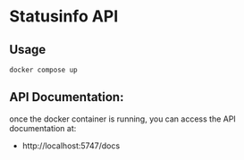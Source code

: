 # Statusinfo API

## Usage

```
docker compose up
```

## API Documentation:

once the docker container is running, you can access the API documentation at:

- http://localhost:5747/docs
